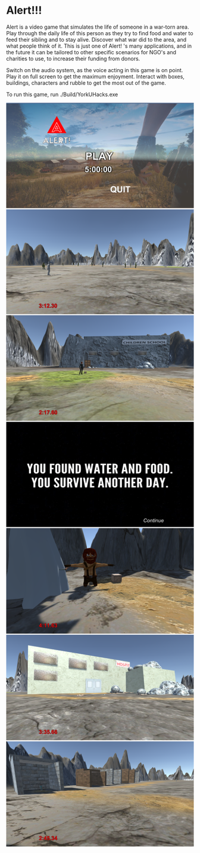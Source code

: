 # Alert!!!
Alert is a video game that simulates the life of someone in a war-torn area. Play through the daily life of this person as they try to find food and water to feed their sibling and to stay alive. Discover what war did to the area, and what people think of it. This is just one of Alert! 's many applications, and in the future it can be tailored to other specific scenarios for NGO's and charities to use, to increase their funding from donors.

Switch on the audio system, as the voice acting in this game is on point. Play it on full screen to get the maximum enjoyment. Interact with boxes, buildings, characters and rubble to get the most out of the game.

To run this game, run ./Build/YorkUHacks.exe

![menu](/images/2771015menu.png)
![people](/images/2de32e0people.png)
![school](/images/37daf0dschool.png)
![success](/images/3c0fdddsuccess.png)
![lumberjack](/images/0fc56adlumberjack.png)
![hospital](/images/0043ba4hospital.png)
![houses](/images/082bb85houses.png)




